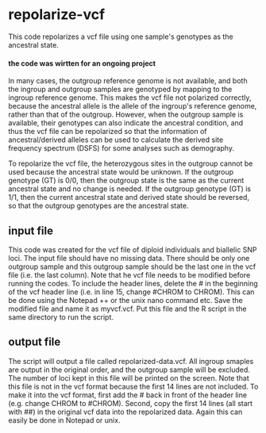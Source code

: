 # repolarize-vcf
This code repolarizes a vcf file using one sample's genotypes as the ancestral state. 
#### the code was wirtten for an ongoing project ####

In many cases, the outgroup reference genome is not available, and both the ingroup and outgroup samples are genotyped by mapping to the ingroup reference genome. This makes the vcf file not polarized correctly, because the ancestral allele is the allele of the ingroup's reference genome, rather than that of the outgroup. However, when the outgroup sample is available, their genotypes can also indicate the ancestral condition, and thus the vcf file can be repolarized so that the information of ancestral/derived alleles can be used to calculate the derived site frequency spectrum (DSFS) for some analyses such as demography. 

To repolarize the vcf file, the heterozygous sites in the outgroup cannot be used because the ancestral state would be unknown. If the outgroup genotype (GT) is 0/0, then the outgroup state is the same as the current ancestral state and no change is needed. If the outgroup genotype (GT) is 1/1, then the current ancestral state and derived state should be reversed, so that the outgroup genotypes are the ancestral state.

## input file
This code was created for the vcf file of diploid individuals and biallelic SNP loci. The input file should have no missing data. There should be only one outgroup sample and this outgroup sample should be the last one in the vcf file (i.e. the last column). 
Note that he vcf file needs to be modified before running the codes. To include the header lines, delete the # in the beginning of the vcf header line (i.e. in line 15, change #CHROM to CHROM). This can be done using the Notepad ++ or the unix nano command etc. Save the modified file and name it as myvcf.vcf. Put this file and the R script in the same directory to run the script.  

## output file
The script will output a file called repolarized-data.vcf. All ingroup smaples are output in the original order, and the outgroup sample will be excluded. The number of loci kept in this file will be printed on the screen. Note that this file is not in the vcf format because the first 14 lines are not included. To make it into the vcf format, first add the # back in front of the header line (e.g. change CHROM to #CHROM). Second, copy the first 14 lines (all start with ##) in the original vcf data into the repolarized data. Again this can easily be done in Notepad or unix. 
